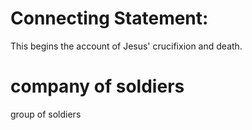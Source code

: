 
# Connecting Statement:
This begins the account of Jesus' crucifixion and death.

# company of soldiers
group of soldiers